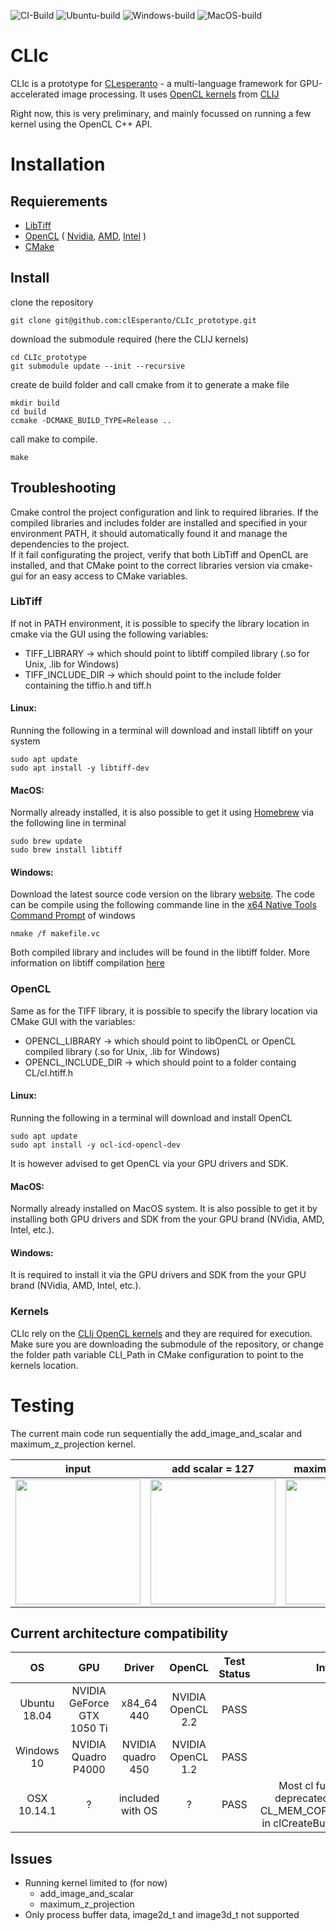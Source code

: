![CI-Build](https://github.com/clEsperanto/CLIc_prototype/workflows/CI-Build/badge.svg)
![Ubuntu-build](https://github.com/clEsperanto/CLIc_prototype/workflows/Ubuntu-build/badge.svg)
![Windows-build](https://github.com/clEsperanto/CLIc_prototype/workflows/Windows-build/badge.svg)
![MacOS-build](https://github.com/clEsperanto/CLIc_prototype/workflows/MacOS-build/badge.svg)
# CLIc

CLIc is a prototype for [CLesperanto](https://github.com/clEsperanto) - a multi-language framework for GPU-accelerated image processing. It uses [OpenCL kernels](https://github.com/clEsperanto/clij-opencl-kernels/tree/development/src/main/java/net/haesleinhuepf/clij/kernels) from [CLIJ](https://clij.github.io/)

Right now, this is very preliminary, and mainly focussed on running a few kernel using the OpenCL C++ API.

# Installation

## Requierements

- [LibTiff](http://www.simplesystems.org/libtiff/)
- [OpenCL](https://www.khronos.org/opencl/) 
(
    [Nvidia](https://developer.nvidia.com/cuda-downloads), 
    [AMD](https://github.com/GPUOpen-LibrariesAndSDKs/OCL-SDK/releases), 
    [Intel](https://software.intel.com/content/www/us/en/develop/tools/opencl-sdk.html)
)
- [CMake](https://cmake.org/)

## Install

clone the repository
```
git clone git@github.com:clEsperanto/CLIc_prototype.git
```
download the submodule required (here the CLIJ kernels)
```
cd CLIc_prototype
git submodule update --init --recursive
```
create de build folder and call cmake from it to generate a make file
```
mkdir build  
cd build  
ccmake -DCMAKE_BUILD_TYPE=Release ..  
```
call make to compile.
```
make 
```

## Troubleshooting

Cmake control the project configuration and link to required libraries. If the compiled libraries and includes folder are installed and specified in your environment PATH, it should automatically found it and manage the dependencies to the project.   
If it fail configurating the project, verify that both LibTiff and OpenCL are installed, and that CMake point to the correct libraries version via cmake-gui for an easy access to CMake variables.

### LibTiff

If not in PATH environment, it is possible to specify the library location in cmake via the GUI using the following variables:
- TIFF_LIBRARY → which should point to libtiff compiled library (.so for Unix, .lib for Windows)
- TIFF_INCLUDE_DIR → which should point to the include folder containing the tiffio<span>.h and tiff<span>.h  

#### Linux:
Running the following in a terminal will download and install libtiff on your system
```
sudo apt update
sudo apt install -y libtiff-dev 
```

#### MacOS:
Normally already installed, it is also possible to get it using [Homebrew](https://brew.sh/) via the following line in terminal
```
sudo brew update
sudo brew install libtiff
```

#### Windows:
Download the latest source code version on the library [website](http://www.simplesystems.org/libtiff/). The code can be compile using the following commande line in the [x64 Native Tools Command Prompt](https://docs.microsoft.com/en-us/cpp/build/building-on-the-command-line?view=vs-2019) of windows
```
nmake /f makefile.vc
```
Both compiled library and includes will be found in the libtiff folder.
More information on libtiff compilation [here](http://www.simplesystems.org/libtiff/build.html)

### OpenCL

Same as for the TIFF library, it is possible to specify the library location via CMake GUI with the variables:
- OPENCL_LIBRARY → which should point to libOpenCL or OpenCL compiled library (.so for Unix, .lib for Windows)
- OPENCL_INCLUDE_DIR → which should point to a folder containg CL/cl<span>.htiff<span>.h 

#### Linux:
Running the following in a terminal will download and install OpenCL
```
sudo apt update
sudo apt install -y ocl-icd-opencl-dev 
```
It is however advised to get OpenCL via your GPU drivers and SDK.

#### MacOS:
Normally already installed on MacOS system. 
It is also possible to get it by installing both GPU drivers and SDK from the your GPU brand (NVidia, AMD, Intel, etc.).

#### Windows:
It is required to install it via the GPU drivers and SDK from the your GPU brand (NVidia, AMD, Intel, etc.).

### Kernels
CLIc rely on the [CLIj OpenCL kernels](https://github.com/clEsperanto/clij-opencl-kernels) and they are required for execution. Make sure you are downloading the submodule of the repository, or change the folder path variable CLI_Path in CMake configuration to point to the kernels location.

# Testing

The current main code run sequentially the add_image_and_scalar and maximum_z_projection kernel.

| input  | add scalar = 127 | maximum z projection |
| :--------:  | :--------: | :--------: |
| <img src="./ressources/input.gif" width="200" height="200" /> | <img src="./ressources/output_add_image_and_scalar.gif" width="200" height="200" /> | <img src="./ressources/output_maximum_z_projection.png" width="200" height="200" /> |

## Current architecture compatibility

| OS  | GPU | Driver | OpenCL | Test Status | Info |
| :--------:  | :--------: | :--------: | :--------: | :--------: | :--------: |
| Ubuntu 18.04  | NVIDIA GeForce GTX 1050 Ti | x84_64 440 | NVIDIA OpenCL 2.2 | PASS |  |
| Windows 10  | NVIDIA Quadro P4000 | NVIDIA quadro 450 | NVIDIA OpenCL 1.2 | PASS | |
| OSX 10.14.1  | ? | included with OS | ? | PASS | Most cl function are deprecated. Required CL_MEM_COPY_HOST_PTR in clCreateBuffer in Push(). |

## Issues

- Running kernel limited to (for now)
    - add_image_and_scalar
    - maximum_z_projection  
- Only process buffer data, image2d_t and image3d_t not supported

